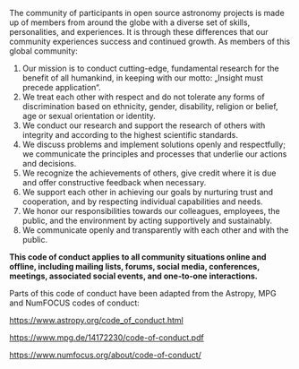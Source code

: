 The community of participants in open source astronomy projects is made up of members from around the globe with a diverse set of skills, personalities, and experiences. It is through these differences that our community experiences success and continued growth. As members of this global community:

1. Our mission is to conduct cutting-edge, fundamental research for the benefit of all humankind, in keeping with our motto: „Insight must precede application“.
2. We treat each other with respect and do not tolerate any forms of discrimination based on ethnicity, gender, disability, religion or belief, age or sexual orientation or identity.
3. We conduct our research and support the research of others with integrity and according to the highest scientific standards.
4. We discuss problems and implement solutions openly and respectfully; we communicate the principles and processes that underlie our actions and decisions.
5. We recognize the achievements of others, give credit where it is due and offer constructive feedback when necessary.
6. We support each other in achieving our goals by nurturing trust and cooperation, and by respecting individual capabilities and needs.
7. We honor our responsibilities towards our colleagues, employees, the public, and the environment by acting supportively and sustainably.
8. We communicate openly and transparently with each other and with the public.

**This code of conduct applies to all community situations online and offline, including mailing lists, forums, social media, conferences, meetings, associated social events, and one-to-one interactions.**

Parts of this code of conduct have been adapted from the Astropy, MPG and NumFOCUS codes of conduct:

https://www.astropy.org/code_of_conduct.html

https://www.mpg.de/14172230/code-of-conduct.pdf

https://www.numfocus.org/about/code-of-conduct/
